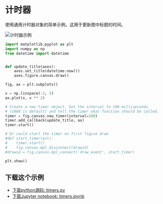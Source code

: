 # 计时器

使用通用计时器对象的简单示例。这用于更新图中标题的时间。

![计时器示例](https://matplotlib.org/_images/sphx_glr_timers_001.png)

```python
import matplotlib.pyplot as plt
import numpy as np
from datetime import datetime


def update_title(axes):
    axes.set_title(datetime.now())
    axes.figure.canvas.draw()

fig, ax = plt.subplots()

x = np.linspace(-3, 3)
ax.plot(x, x ** 2)

# Create a new timer object. Set the interval to 100 milliseconds
# (1000 is default) and tell the timer what function should be called.
timer = fig.canvas.new_timer(interval=100)
timer.add_callback(update_title, ax)
timer.start()

# Or could start the timer on first figure draw
#def start_timer(evt):
#    timer.start()
#    fig.canvas.mpl_disconnect(drawid)
#drawid = fig.canvas.mpl_connect('draw_event', start_timer)

plt.show()
```

## 下载这个示例
            
- [下载python源码: timers.py](https://matplotlib.org/_downloads/timers.py)
- [下载Jupyter notebook: timers.ipynb](https://matplotlib.org/_downloads/timers.ipynb)